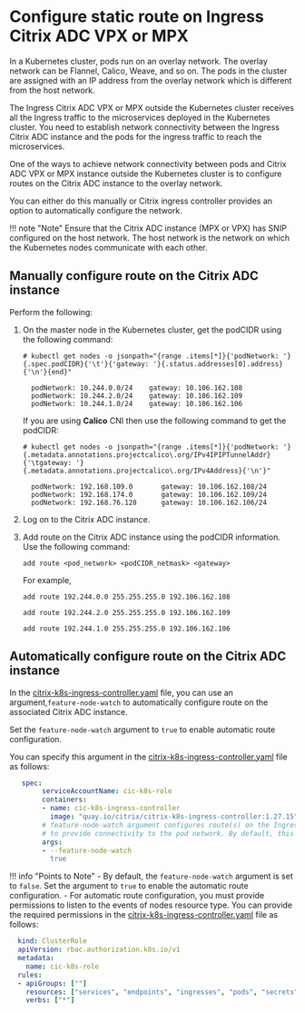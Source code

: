 # Configure static route on Ingress Citrix ADC VPX or MPX

In a Kubernetes cluster, pods run on an overlay network. The overlay network can be Flannel, Calico, Weave, and so on. The pods in the cluster are assigned with an IP address from the overlay network which is different from the host network.

The Ingress Citrix ADC VPX or MPX outside the Kubernetes cluster receives all the Ingress traffic to the microservices deployed in the Kubernetes cluster. You need to establish network connectivity between the Ingress Citrix ADC instance and the pods for the ingress traffic to reach the microservices.

One of the ways to achieve network connectivity between pods and Citrix ADC VPX or MPX instance outside the Kubernetes cluster is to configure routes on the Citrix ADC instance to the overlay network.

You can either do this manually or Citrix ingress controller provides an option to automatically configure the network.

!!! note "Note"
    Ensure that the Citrix ADC instance (MPX or VPX) has SNIP configured on the host network. The host network is the network on which the Kubernetes nodes communicate with each other.

## Manually configure route on the Citrix ADC instance

Perform the following:

1.  On the master node in the Kubernetes cluster, get the podCIDR using the following command:

        # kubectl get nodes -o jsonpath="{range .items[*]}{'podNetwork: '}{.spec.podCIDR}{'\t'}{'gateway: '}{.status.addresses[0].address}{'\n'}{end}"

          podNetwork: 10.244.0.0/24    gateway: 10.106.162.108
          podNetwork: 10.244.2.0/24    gateway: 10.106.162.109
          podNetwork: 10.244.1.0/24    gateway: 10.106.162.106

    If you are using **Calico** CNI then use the following command to get the podCIDR:

        # kubectl get nodes -o jsonpath="{range .items[*]}{'podNetwork: '}{.metadata.annotations.projectcalico\.org/IPv4IPIPTunnelAddr}{'\tgateway: '}{.metadata.annotations.projectcalico\.org/IPv4Address}{'\n'}"

          podNetwork: 192.168.109.0       gateway: 10.106.162.108/24
          podNetwork: 192.168.174.0       gateway: 10.106.162.109/24
          podNetwork: 192.168.76.128      gateway: 10.106.162.106/24

1.  Log on to the Citrix ADC instance.

1.  Add route on the Citrix ADC instance using the podCIDR information. Use the following command:

        add route <pod_network> <podCIDR_netmask> <gateway>

    For example,

        add route 192.244.0.0 255.255.255.0 192.106.162.108

        add route 192.244.2.0 255.255.255.0 192.106.162.109

        add route 192.244.1.0 255.255.255.0 192.106.162.106

## Automatically configure route on the Citrix ADC instance

In the [citrix-k8s-ingress-controller.yaml](https://github.com/citrix/citrix-k8s-ingress-controller/blob/master/deployment/baremetal/citrix-k8s-ingress-controller.yaml) file, you can use an argument,`feature-node-watch` to automatically configure route on the associated Citrix ADC instance.

Set the `feature-node-watch` argument to `true` to enable automatic route configuration.

You can specify this argument in the [citrix-k8s-ingress-controller.yaml](https://github.com/citrix/citrix-k8s-ingress-controller/blob/master/deployment/baremetal/citrix-k8s-ingress-controller.yaml) file as follows:

```yml
   spec:
        serviceAccountName: cic-k8s-role
        containers:
        - name: cic-k8s-ingress-controller
          image: "quay.io/citrix/citrix-k8s-ingress-controller:1.27.15"
        # feature-node-watch argument configures route(s) on the Ingress Citrix ADC
        # to provide connectivity to the pod network. By default, this feature is disabled.
        args:
        - --feature-node-watch
          true
```

!!! info "Points to Note"
    - By default, the `feature-node-watch` argument is set to `false`. Set the argument to `true` to enable the automatic route configuration.
    - For automatic route configuration, you must provide permissions to listen to the events of nodes resource type. You can provide the required permissions in the [citrix-k8s-ingress-controller.yaml](https://github.com/citrix/citrix-k8s-ingress-controller/blob/master/deployment/baremetal/citrix-k8s-ingress-controller.yaml) file as follows:

```yml
  kind: ClusterRole
  apiVersion: rbac.authorization.k8s.io/v1
  metadata:
    name: cic-k8s-role
  rules:
  - apiGroups: [""]
    resources: ["services", "endpoints", "ingresses", "pods", "secrets", "nodes"]
    verbs: ["*"]
```